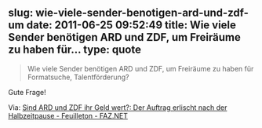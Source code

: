 slug: wie-viele-sender-benotigen-ard-und-zdf-um
date: 2011-06-25 09:52:49
title: Wie viele Sender benötigen ARD und ZDF, um Freiräume zu haben für...
type: quote
---

> Wie viele Sender benötigen ARD und ZDF, um Freiräume zu haben für Formatsuche, Talentförderung?

Gute Frage!

 Via: [Sind ARD und ZDF ihr Geld wert?: Der Auftrag erlischt nach der Halbzeitpause - Feuilleton - FAZ.NET](http://www.faz.net/artikel/C30280/sind-ard-und-zdf-ihr-geld-wert-der-auftrag-erlischt-nach-der-halbzeitpause-30443126.html)

